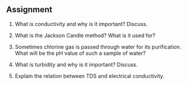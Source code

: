 ## Assignment


<ol>
  <li>
    <p>What is conductivity and why is it important? Discuss.</p>
  </li>

  <li>
    <p>What is the Jackson Candle method? What is it used for?</p>
  </li>

  <li>
    <p>Sometimes chlorine gas is passed through water for its purification. What will be the pH value of such a sample of water?</p>
  </li>

  <li>
    <p>What is turbidity and why is it important? Discuss.</p>
  </li>

  <li>
    <p>Explain the relation between TDS and electrical conductivity.</p>
  </li>
</ol>
